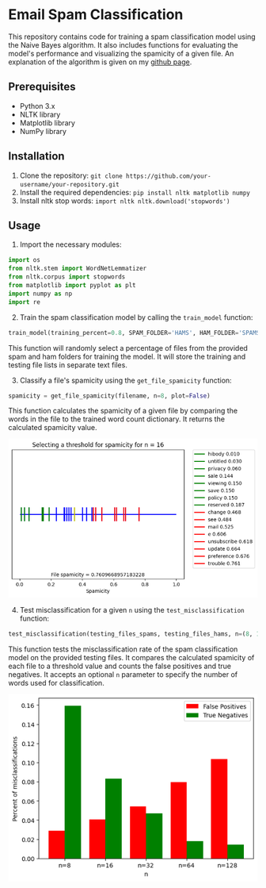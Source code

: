 # Email Spam Classification

This repository contains code for training a spam classification model using the Naive Bayes algorithm. It also includes functions for evaluating the model's performance and visualizing the spamicity of a given file.
An explanation of the algorithm is given on my [github page](https://an0n1mity.github.io/posts/spam_classifier/).

## Prerequisites
- Python 3.x
- NLTK library
- Matplotlib library
- NumPy library

## Installation
1. Clone the repository: `git clone https://github.com/your-username/your-repository.git`
2. Install the required dependencies: `pip install nltk matplotlib numpy`
3. Install nltk stop words: `import nltk nltk.download('stopwords')`

## Usage
1. Import the necessary modules:
```python
import os
from nltk.stem import WordNetLemmatizer
from nltk.corpus import stopwords
from matplotlib import pyplot as plt
import numpy as np
import re
```

2. Train the spam classification model by calling the `train_model` function:
```python
train_model(training_percent=0.8, SPAM_FOLDER='HAMS', HAM_FOLDER='SPAMS')
```
This function will randomly select a percentage of files from the provided spam and ham folders for training the model. It will store the training and testing file lists in separate text files.

3. Classify a file's spamicity using the `get_file_spamicity` function:
```python
spamicity = get_file_spamicity(filename, n=8, plot=False)
```
This function calculates the spamicity of a given file by comparing the words in the file to the trained word count dictionary. It returns the calculated spamicity value.

![alt text](https://github.com/An0n1mity/SpamClassifierEval/blob/master/get_file_spamicity_plot.png)

4. Test misclassification for a given `n` using the `test_misclassification` function:
```python
test_misclassification(testing_files_spams, testing_files_hams, n=(8, 16, 32), threshold=0.6, unseen_spamicity=0.4, plot=False, verbose=False)
```
This function tests the misclassification rate of the spam classification model on the provided testing files. It compares the calculated spamicity of each file to a threshold value and counts the false positives and true negatives. It accepts an optional `n` parameter to specify the number of words used for classification. 

![alt text](https://github.com/An0n1mity/SpamClassifierEval/blob/master/test_misclassification_plot.png)
